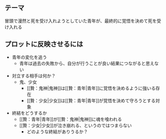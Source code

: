 ## テーマ
冒頭で漫然と死を受け入れようとしていた青年が、最終的に覚悟を決めて死を受け入れる

## プロットに反映させるには
- 青年の変化を追う
	- 青年は過去の失敗から、自分が行うことが良い結果につながると思えない
- 対立する相手は何か？
	- 鬼、少女
		- [[贄：鬼神|鬼神]]は[[贄：青年|青年]]に覚悟を決めるように強いる存在
		- [[贄：少女|少女]]は[[贄：青年|青年]]が覚悟を決めて守ろうとする対象
- 終結をどうするか
	- [[贄：青年|青年]]が[[贄：鬼神|鬼神]]に魂を喰われる
	- [[贄：少女|少女]]が泣き崩れる、というのではつまらない
		- どのような終結がありうるか？

